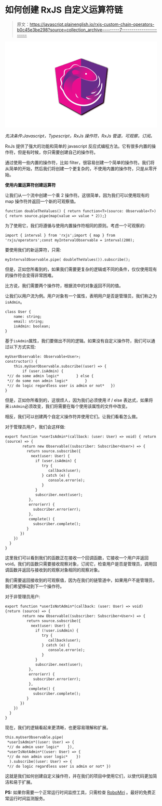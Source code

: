 # 如何创建 RxJS 自定义运算符链

> 原文：<https://javascript.plainenglish.io/rxjs-custom-chain-operators-b0c45e3be298?source=collection_archive---------7----------------------->

![](img/fcab7a7c5e79c45eb631e3bd492598b0.png)

*先决条件:Javascript，Typescript，RxJs 操作符，RxJs 管道，可观察，订阅。*

RxJs 提供了强大的功能和简单的 javascript 反应式编程方法。它有很多内置的操作符，但是有时候，你只需要创建自己的操作符。

通过使用一些内置的操作符，比如 filter，很容易创建一个简单的操作符。我们将从简单的开始，然后我们将创建一个更复杂的，不使用内置的操作符，只是从零开始。

**使用内置运算符创建运算符**

让我们从一个流中创建一个乘 2 操作符。这很简单，因为我们可以使用现有的 map 操作符并返回一个新的可观察值。

```
function doubleTheValues() { return function<T>(source: Observable<T>) { return source.pipe(map(value => value * 2));}
```

为了使用它，我们将遵循与使用内置操作符相同的原则。考虑一个可观察的:

```
import { interval } from 'rxjs';import { map } from 'rxjs/operators';const myIntervalObservable = interval(200);
```

要使用我们的新运算符，只需:

```
myIntervalObservable.pipe( doubleTheValues()).subscribe();
```

但是，正如您所看到的，如果我们需要更复杂的逻辑或不同的条件，仅仅使用现有的操作符会变得非常困难。

比方说，我们需要两个操作符，根据流中的对象返回不同的值。

让我们以用户流为例。用户对象有一个属性，表明用户是否是管理员，我们称之为`isAdmin`。

```
class User {
    name: string;
    email: string;
    isAdmin: boolean;
}
```

基于`isAdmin`属性，我们要做出不同的逻辑。如果没有自定义操作符，我们可以通过以下方式实现:

```
myUserObservable: Observable<User>;
constructor() {
    this.myUserObservable.subscribe((user) => {
        if (user.isAdmin) {
 *// do some admin logic*        } else {
 *// do some non admin logic*        }
 *// do logic regardless user is admin or not*   })
}
```

但是，正如你所看到的，这很烦人，因为我们必须使用 if / else 表达式，如果将来`isAdmin`必须改变，我们将需要在每个使用该属性的文件中改变。

相反，我们可以创建两个自定义操作符并使用它们。让我们看看怎么做。

对于管理员用户，我们会这样做:

```
export function *userIsAdmin*(callback: (user: User) => void) { return (source) => {
        return new Observable((subscriber: Subscriber<User>) => {
          return source.subscribe({
            next(user: User) {
              if (user.isAdmin) {
                 try {
                    callback(user);
                 } catch (e) {
                    console.error(e);
                 }
              }
              subscriber.next(user);
           },
           error(err) {
             subscriber.error(err);
           },
           complete() {
             subscriber.complete();
          }
       })
    })
  }
}
```

这里我们可以看到我们的函数正在接收一个回调函数，它接收一个用户并返回 void。我们的函数只需要接收观察对象，订阅它，检查用户是否是管理员，调用回调函数并返回与接收到的观察对象相同的观察对象。

我们需要返回接收到的可观察值，因为在我们的链管道中，如果用户不是管理员，我们希望移动到下一个操作符。

对于非管理员用户:

```
export function *userIsNotAdmin*(callback: (user: User) => void) {return (source) => {
        return new Observable((subscriber: Subscriber<User>) => {
          return source.subscribe({
            next(user: User) {
              if (!user.isAdmin) {
                 try {
                    callback(user);
                 } catch (e) {
                    console.error(e);
                 }
              }
              subscriber.next(user);
           },
           error(err) {
             subscriber.error(err);
           },
           complete() {
             subscriber.complete();
          }
       })
    })
  }
}
```

现在，我们的逻辑看起来更清晰，也更容易理解和扩展。

```
this.myUserObservable.pipe(
 *userIsAdmin*((user: User) => {
 *// do admin user logic*    }),
 *userIsNotAdmin*((user: User) => {
 *// do non admin user logic*    })
  ).subscribe((user: User) => {
 *// do logic regardless user is admin or not* })
```

这就是我们如何创建自定义操作符，并在我们的项目中使用它们，以使代码更加简洁和易于扩展。

**PS:** 如果你需要一个正常运行时间监控工具，只需检查 [RoboMiri](https://robomiri.com) 。最好的免费正常运行时间监测服务。